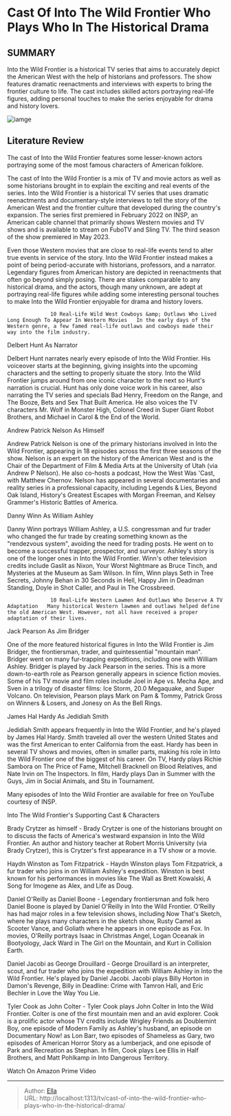 # Cast Of Into The Wild Frontier Who Plays Who In The Historical Drama


## SUMMARY 



  Into the Wild Frontier is a historical TV series that aims to accurately depict the American West with the help of historians and professors.   The show features dramatic reenactments and interviews with experts to bring the frontier culture to life.   The cast includes skilled actors portraying real-life figures, adding personal touches to make the series enjoyable for drama and history lovers.  

![iamge](https://static1.srcdn.com/wordpress/wp-content/uploads/2024/01/into-the-wild-frontier-cast-in-front-of-mountains-and-an-orange-sky.jpg)

## Literature Review
The cast of Into the Wild Frontier features some lesser-known actors portraying some of the most famous characters of American folklore.




The cast of Into the Wild Frontier is a mix of TV and movie actors as well as some historians brought in to explain the exciting and real events of the series. Into the Wild Frontier is a historical TV series that uses dramatic reenactments and documentary-style interviews to tell the story of the American West and the frontier culture that developed during the country&#39;s expansion. The series first premiered in February 2022 on INSP, an American cable channel that primarily shows Western movies and TV shows and is available to stream on FuboTV and Sling TV. The third season of the show premiered in May 2023.




Even those Western movies that are close to real-life events tend to alter true events in service of the story. Into the Wild Frontier instead makes a point of being period-accurate with historians, professors, and a narrator. Legendary figures from American history are depicted in reenactments that often go beyond simply posing. There are stakes comparable to any historical drama, and the actors, though many unknown, are adept at portraying real-life figures while adding some interesting personal touches to make Into the Wild Frontier enjoyable for drama and history lovers.

                  10 Real-Life Wild West Cowboys &amp; Outlaws Who Lived Long Enough To Appear In Western Movies   In the early days of the Western genre, a few famed real-life outlaws and cowboys made their way into the film industry.    


 Delbert Hunt As Narrator 
          




Delbert Hunt narrates nearly every episode of Into the Wild Frontier. His voiceover starts at the beginning, giving insights into the upcoming characters and the setting to properly situate the story. Into the Wild Frontier jumps around from one iconic character to the next so Hunt&#39;s narration is crucial. Hunt has only done voice work in his career, also narrating the TV series and specials Bad Henry, Freedom on the Range, and The Booze, Bets and Sex That Built America. He also voices the TV characters Mr. Wolf in Monster High, Colonel Creed in Super Giant Robot Brothers, and Michael in Carol &amp; the End of the World.



 Andrew Patrick Nelson As Himself 
          

Andrew Patrick Nelson is one of the primary historians involved in Into the Wild Frontier, appearing in 18 episodes across the first three seasons of the show. Nelson is an expert on the history of the American West and is the Chair of the Department of Film &amp; Media Arts at the University of Utah (via Andrew P Nelson). He also co-hosts a podcast, How the West Was &#39;Cast, with Matthew Chernov. Nelson has appeared in several documentaries and reality series in a professional capacity, including Legends &amp; Lies, Beyond Oak Island, History&#39;s Greatest Escapes with Morgan Freeman, and Kelsey Grammer&#39;s Historic Battles of America.






 Danny Winn As William Ashley 
          

Danny Winn portrays William Ashley, a U.S. congressman and fur trader who changed the fur trade by creating something known as the &#34;rendezvous system&#34;, avoiding the need for trading posts. He went on to become a successful trapper, prospector, and surveyor. Ashley&#39;s story is one of the longer ones in Into the Wild Frontier. Winn&#39;s other television credits include Gaslit as Nixon, Your Worst Nightmare as Bruce Tinch, and Mysteries at the Museum as Sam Wilson. In film, Winn plays Seth in Tree Secrets, Johnny Behan in 30 Seconds in Hell, Happy Jim in Deadman Standing, Doyle in Shot Caller, and Paul in The Crossbreed.

                  10 Real-Life Western Lawmen And Outlaws Who Deserve A TV Adaptation   Many historical Western lawmen and outlaws helped define the old American West. However, not all have received a proper adaptation of their lives.    






 Jack Pearson As Jim Bridger 
          

One of the more featured historical figures in Into the Wild Frontier is Jim Bridger, the frontiersman, trader, and quintessential &#34;mountain man&#34;. Bridger went on many fur-trapping expeditions, including one with William Ashley. Bridger is played by Jack Pearson in the series. This is a more down-to-earth role as Pearson generally appears in science fiction movies. Some of his TV movie and film roles include Joel in Ape vs. Mecha Ape, and Sven in a trilogy of disaster films: Ice Storm, 20.0 Megaquake, and Super Volcano. On television, Pearson plays Mark on Pam &amp; Tommy, Patrick Gross on Winners &amp; Losers, and Jonesy on As the Bell Rings.



 James Hal Hardy As Jedidiah Smith 
         




Jedidiah Smith appears frequently in Into the Wild Frontier, and he&#39;s played by James Hal Hardy. Smith traveled all over the western United States and was the first American to enter California from the east. Hardy has been in several TV shows and movies, often in smaller parts, making his role in Into the Wild Frontier one of the biggest of his career. On TV, Hardy plays Richie Sambora on The Price of Fame, Mitchell Bracknell on Blood Relatives, and Nate Irvin on The Inspectors. In film, Hardy plays Dan in Summer with the Guys, Jim in Social Animals, and Stu in Tournament.



Many episodes of Into the Wild Frontier are available for free on YouTube courtesy of INSP.






 Into The Wild Frontier&#39;s Supporting Cast &amp; Characters 
          




Brady Crytzer as himself - Brady Crytzer is one of the historians brought on to discuss the facts of America&#39;s westward expansion in Into the Wild Frontier. An author and history teacher at Robert Morris University (via Brady Crytzer), this is Crytzer&#39;s first appearance in a TV show or a movie.

Haydn Winston as Tom Fitzpatrick - Haydn Winston plays Tom Fitzpatrick, a fur trader who joins in on William Ashley&#39;s expedition. Winston is best known for his performances in movies like The Wall as Brett Kowalski, A Song for Imogene as Alex, and Life as Doug.

Daniel O&#39;Reilly as Daniel Boone - Legendary frontiersman and folk hero Daniel Boone is played by Daniel O&#39;Reilly in Into the Wild Frontier. O&#39;Reilly has had major roles in a few television shows, including Now That&#39;s Sketch, where he plays many characters in the sketch show, Rusty Camel as Scooter Vance, and Goliath where he appears in one episode as Fox. In movies, O&#39;Reilly portrays Isaac in Christmas Angel, Logan Oceanak in Bootyology, Jack Ward in The Girl on the Mountain, and Kurt in Collision Earth.




Daniel Jacobi as George Drouillard - George Drouillard is an interpreter, scout, and fur trader who joins the expedition with William Ashley in Into the Wild Frontier. He&#39;s played by Daniel Jacobi. Jacobi plays Billy Horton in Damon&#39;s Revenge, Billy in Deadline: Crime with Tamron Hall, and Eric Bechler in Love the Way You Lie.

Tyler Cook as John Colter - Tyler Cook plays John Colter in Into the Wild Frontier. Colter is one of the first mountain men and an avid explorer. Cook is a prolific actor whose TV credits include Wrigley Friends as Doublemint Boy, one episode of Modern Family as Ashley&#39;s husband, an episode on Documentary Now! as Lon Barr, two episodes of Shameless as Gary, two episodes of American Horror Story as a lumberjack, and one episode of Park and Recreation as Stephan. In film, Cook plays Lee Ellis in Half Brothers, and Matt Pohlkamp in Into Dangerous Territory.

Watch On Amazon Prime Video



---

> Author: [Ella](https://instagram.hk.cn/)  
> URL: http://localhost:1313/tv/cast-of-into-the-wild-frontier-who-plays-who-in-the-historical-drama/  


